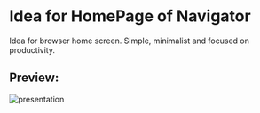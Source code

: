 # Idea for HomePage of Navigator
Idea for browser home screen. Simple, minimalist and focused on productivity.
## Preview:
![presentation](https://github.com/Ec-25/Idea-HomePage-Navigator/assets/57842821/9daac29e-44d3-411f-8f0d-1c358ce44275)
